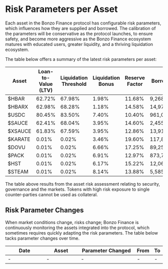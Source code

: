 # Risk Parameters per Asset

Each asset in the Bonzo Finance protocol has configurable risk parameters, which influences how they are supplied and borrowed. The calibration of the parameters will be conservative as the protocol launches, to ensure safety, and become more aggressive as the Bonzo Finance ecosystem matures with educated users, greater liquidity, and a thriving liquidation ecosystem.

The table below offers a summary of the latest risk parameters per asset:

<table><thead><tr><th width="122">Asset</th><th width="186">Loan-to-Value (LTV)</th><th width="98">Liquidation Threshold</th><th width="83">Liquidation Bonus</th><th width="115">Reserve Factor</th><th>Borrow Cap</th></tr></thead><tbody><tr><td>$HBAR</td><td>62.72%</td><td>67.98%</td><td>1.98%</td><td>11.68%</td><td>9,268,465</td></tr><tr><td>$HBARX</td><td>62.98%</td><td>68.28%</td><td>1.18%</td><td>14.58%</td><td>14,975,362</td></tr><tr><td>$USDC</td><td>80.45%</td><td>83.50%</td><td>7.40%</td><td>10.40%</td><td>961,042</td></tr><tr><td>$SAUCE</td><td>62.41%</td><td>68.04%</td><td>3.95%</td><td>14.60%</td><td>2,455,823</td></tr><tr><td>$XSAUCE</td><td>61.83%</td><td>67.59%</td><td>3.95%</td><td>12.86%</td><td>13,917,964</td></tr><tr><td>$KARATE</td><td>0.01%</td><td>0.02%</td><td>3.46%</td><td>19.60%</td><td>117,808,061</td></tr><tr><td>$DOVU</td><td>0.01%</td><td>0.02%</td><td>6.66%</td><td>17.25%</td><td>89,258,923</td></tr><tr><td>$PACK</td><td>0.01%</td><td>0.02%</td><td>6.91%</td><td>12.97%</td><td>873,709</td></tr><tr><td>$HST</td><td>0.01%</td><td>0.02%</td><td>6.17%</td><td>15.22%</td><td>12,065,370</td></tr><tr><td>$STEAM</td><td>0.01%</td><td>0.02%</td><td>8.14%</td><td>13.88%</td><td>5,585,154</td></tr></tbody></table>

The table above results from the asset risk assessment relating to security, governance and the markets. Tokens with high risk exposure to single counter-parties cannot be used as collateral.

## Risk Parameter Changes

When market conditions change, risks change; Bonzo Finance is continuously monitoring the assets integrated into the protocol, which sometimes requires quickly adapting the risk parameters. The table below tacks parameter changes over time.

<table><thead><tr><th width="134">Date</th><th width="113">Asset</th><th width="194">Parameter Changed</th><th>From</th><th>To</th></tr></thead><tbody><tr><td>-</td><td>-</td><td>-</td><td>-</td><td>-</td></tr></tbody></table>

